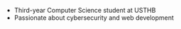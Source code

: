 - Third-year Computer Science student at USTHB 
- Passionate about cybersecurity and web development
